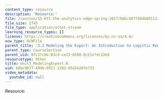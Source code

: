 ```yaml
---
content_type: resource
description: 'Resource:'
file: /courses/15-071-the-analytics-edge-spring-2017/b6bc987749db09111285d5a2a287e733_Unit3_ModelingExpert.R
file_size: 1745
file_type: application/octet-stream
learning_resource_types: []
license: https://creativecommons.org/licenses/by-nc-sa/4.0/
ocw_type: OCWFile
parent_title: '3.2 Modeling the Expert: An Introduction to Logistic Regression'
parent_type: CourseSection
parent_uid: 8fc17cbb-03cd-ce23-b588-0c21e7dc33e8
resourcetype: Other
title: Unit3_ModelingExpert.R
uid: b6bc9877-49db-0911-1285-d5a2a287e733
video_metadata:
  youtube_id: null
---
```

Resource: